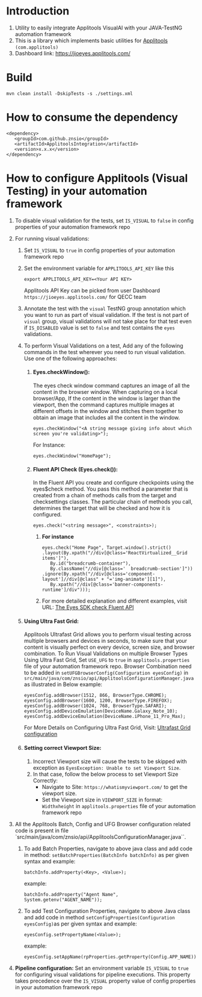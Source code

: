 # Introduction
1. Utility to easily integrate Applitools VisualAI with your JAVA-TestNG automation framework
2. This is a library which implements basic utilities for [Applitools](https://applitools.com/docs/topics/overview.html) `(com.applitools)`
3. Dashboard link: https://jioeyes.applitools.com/

# Build
`mvn clean install -DskipTests -s ./settings.xml`

# How to consume the dependency
   ```
   <dependency>
      <groupId>com.github.znsio</groupId>
      <artifactId>ApplitoolsIntegration</artifactId>
      <version>x.x.x</version>
   </dependency>
   ```

# How to configure Applitools (Visual Testing) in your automation framework
1. To disable visual validation for the tests, set `IS_VISUAL` to `false` in config properties of your automation framework repo
2. For running visual validations:
    1. Set `IS_VISUAL` to `true` in config properties of your automation framework repo
    2. Set the environment variable for `APPLITOOLS_API_KEY` like this
       ```
       export APPLITOOLS_API_KEY=<Your API KEY>
       ```
       Applitools API Key can be picked from user Dashboard `https://jioeyes.applitools.com/` for QECC team
    3. Annotate the test with the `visual` TestNG group annotation which you want to run as part of visual validation. If the test is not part of `visual` group, visual validations will not take place for that test even if `IS_DISABLED` value is set to `false` and test contains the `eyes` validations.

    4. To perform Visual Validations on a test, Add any of the following commands in the test wherever you need to run visual validation. Use one of the following approaches:
        1. #### Eyes.checkWindow():
           The eyes check window command captures an image of all the content in the browser window. When capturing on a local browser/App, If the content in the window is larger than the viewport, then the command captures multiple images at different offsets in the window and stitches them together to obtain an image that includes all the content in the window.
           ```
           eyes.checkWindow("<A string message giving info about which screen you're validating>");
           ```
           For Instance:
           ```
           eyes.checkWindow("HomePage");
           ```
        2. #### Fluent API Check (Eyes.check()):
           In the Fluent API you create and configure checkpoints using the eyes$check method. You pass this method a parameter that is created from a chain of methods calls from the target and checksettings classes. The particular chain of methods you call, determines the target that will be checked and how it is configured.
           ```
           eyes.check("<string message>", <constraints>);
           ```
            1. **For instance**
               ```
               eyes.check("Home Page", Target.window().strict()
               .layout(By.xpath("//div[@class='ReactVirtualized__Grid items']"),
                  By.id("breadcrumb-container"),
                  By.className("//div[@class='  breadcrumb-section']"))
               .ignore(By.xpath("//div[@class='component-layout']//div[@class" + "='img-animate'][1]"),
                  By.xpath("//div[@class='banner-components-runtime']/div")));
               ```
            2. For more detailed explanation and different examples, visit URL: [The Eyes SDK check Fluent API](https://applitools.com/docs/topics/sdk/the-eyes-sdk-check-fluent-api.html)
    5. #### Using Ultra Fast Grid:
       Applitools Ultrafast Grid allows you to perform visual testing across multiple browsers and devices in seconds, to make sure that your content is visually perfect on every device, screen size, and browser combination.  To Run Visual Validations on multiple Browser Types Using Ultra Fast Grid, Set `USE_UFG` to `true` in `applitools.properties` file of your automation framework repo.
       Browser Combination need to be added in `setUFGBrowserConfig(Configuration eyesConfig)` in `src/main/java/com/znsio/api/ApplitoolsConfigurationManager.java` as illustrated in Below example:
       ```
       eyesConfig.addBrowser(1512, 866, BrowserType.CHROME);
       eyesConfig.addBrowser(1600, 1200, BrowserType.FIREFOX);
       eyesConfig.addBrowser(1024, 768, BrowserType.SAFARI);
       eyesConfig.addDeviceEmulation(DeviceName.Galaxy_Note_10);
       eyesConfig.addDeviceEmulation(DeviceName.iPhone_11_Pro_Max);
       ```
       For More Details on Configuring Ultra Fast Grid, Visit: [Ultrafast Grid configuration](https://applitools.com/docs/topics/sdk/vg-configuration.html)
    6. #### Setting correct Viewport Size:
        1. Incorrect Viewport size will cause the tests to be skipped with exception as `EyesException: Unable to set Viewport Size`.
        2. In that case, follow the below process to set Viewport Size Correctly:
            - Navigate to Site: `https://whatismyviewport.com/` to get the viewport size.
            - Set the Viewport size in `VIEWPORT_SIZE` in format: `Widthxheight` in `applitools.properties` file of your automation framework repo

3. All the Applitools Batch, Config and UFG Browser configuration related code is present in file `src/main/java/com/znsio/api/ApplitoolsConfigurationManager.java``.
    1. To add Batch Properties, navigate to above java class and add code in method: `setBatchProperties(BatchInfo batchInfo)` as per given syntax and example:
       ```
       batchInfo.addProperty(<Key>, <Value>);
       ```
       example:
       ```
       batchInfo.addProperty("Agent Name", System.getenv("AGENT_NAME"));
       ```
    2. To add Test Configuration Properties, navigate to above Java class and add code in method `setConfigProperties(Configuration eyesConfig)`as per given syntax and example:
        ```
       eyesConfig.setPropertyName(<Value>);
       ```
       example:
       ```
       eyesConfig.setAppName(rpProperties.getProperty(Config.APP_NAME));
       ```
4. **Pipeline configuration:** Set an environment variable `IS_VISUAL` to `true` for configuring visual validations for pipeline executions. This property takes precedence over the `IS_VISUAL` property value of config properties in your automation framework repo